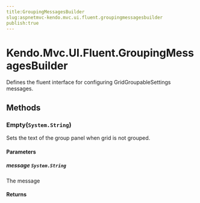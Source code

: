 ```yaml
---
title:GroupingMessagesBuilder
slug:aspnetmvc-kendo.mvc.ui.fluent.groupingmessagesbuilder
publish:true
---
```


# Kendo.Mvc.UI.Fluent.GroupingMessagesBuilder
Defines the fluent interface for configuring GridGroupableSettings messages.



## Methods

### Empty(`System.String`)
Sets the text of the group panel when grid is not grouped.


#### Parameters

##### message `System.String`
The message



#### Returns





 
